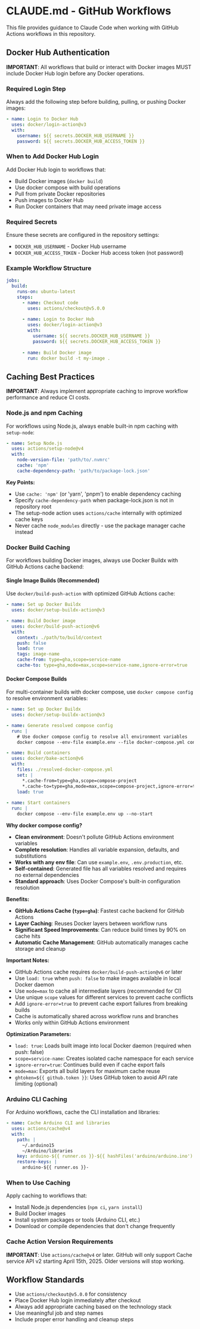 # CLAUDE.md - GitHub Workflows

This file provides guidance to Claude Code when working with GitHub Actions workflows in this repository.

## Docker Hub Authentication

**IMPORTANT**: All workflows that build or interact with Docker images MUST include Docker Hub login before any Docker operations.

### Required Login Step

Always add the following step before building, pulling, or pushing Docker images:

```yaml
- name: Login to Docker Hub
  uses: docker/login-action@v3
  with:
    username: ${{ secrets.DOCKER_HUB_USERNAME }}
    password: ${{ secrets.DOCKER_HUB_ACCESS_TOKEN }}
```

### When to Add Docker Hub Login

Add Docker Hub login to workflows that:
- Build Docker images (`docker build`)
- Use docker compose with build operations
- Pull from private Docker repositories
- Push images to Docker Hub
- Run Docker containers that may need private image access

### Required Secrets

Ensure these secrets are configured in the repository settings:
- `DOCKER_HUB_USERNAME` - Docker Hub username
- `DOCKER_HUB_ACCESS_TOKEN` - Docker Hub access token (not password)

### Example Workflow Structure

```yaml
jobs:
  build:
    runs-on: ubuntu-latest
    steps:
      - name: Checkout code
        uses: actions/checkout@v5.0.0
        
      - name: Login to Docker Hub
        uses: docker/login-action@v3
        with:
          username: ${{ secrets.DOCKER_HUB_USERNAME }}
          password: ${{ secrets.DOCKER_HUB_ACCESS_TOKEN }}
        
      - name: Build Docker image
        run: docker build -t my-image .
```

## Caching Best Practices

**IMPORTANT**: Always implement appropriate caching to improve workflow performance and reduce CI costs.

### Node.js and npm Caching

For workflows using Node.js, always enable built-in npm caching with `setup-node`:

```yaml
- name: Setup Node.js
  uses: actions/setup-node@v4
  with:
    node-version-file: 'path/to/.nvmrc'
    cache: 'npm'
    cache-dependency-path: 'path/to/package-lock.json'
```

**Key Points:**
- Use `cache: 'npm'` (or 'yarn', 'pnpm') to enable dependency caching
- Specify `cache-dependency-path` when package-lock.json is not in repository root
- The setup-node action uses `actions/cache` internally with optimized cache keys
- Never cache `node_modules` directly - use the package manager cache instead

### Docker Build Caching

For workflows building Docker images, always use Docker Buildx with GitHub Actions cache backend:

#### Single Image Builds (Recommended)

Use `docker/build-push-action` with optimized GitHub Actions cache:

```yaml
- name: Set up Docker Buildx
  uses: docker/setup-buildx-action@v3

- name: Build Docker image
  uses: docker/build-push-action@v6
  with:
    context: ./path/to/build/context
    push: false
    load: true
    tags: image-name
    cache-from: type=gha,scope=service-name
    cache-to: type=gha,mode=max,scope=service-name,ignore-error=true
```

#### Docker Compose Builds

For multi-container builds with docker compose, use `docker compose config` to resolve environment variables:

```yaml
- name: Set up Docker Buildx
  uses: docker/setup-buildx-action@v3

- name: Generate resolved compose config
  run: |
    # Use docker compose config to resolve all environment variables
    docker compose --env-file example.env --file docker-compose.yml config > resolved-docker-compose.yml

- name: Build containers
  uses: docker/bake-action@v6
  with:
    files: ./resolved-docker-compose.yml
    set: |
      *.cache-from=type=gha,scope=compose-project
      *.cache-to=type=gha,mode=max,scope=compose-project,ignore-error=true
    load: true
    
- name: Start containers
  run: |
    docker compose --env-file example.env up --no-start
```

**Why docker compose config?**
- **Clean environment**: Doesn't pollute GitHub Actions environment variables
- **Complete resolution**: Handles all variable expansion, defaults, and substitutions
- **Works with any env file**: Can use `example.env`, `.env.production`, etc.
- **Self-contained**: Generated file has all variables resolved and requires no external dependencies
- **Standard approach**: Uses Docker Compose's built-in configuration resolution

**Benefits:**
- **GitHub Actions Cache (`type=gha`)**: Fastest cache backend for GitHub Actions
- **Layer Caching**: Reuses Docker layers between workflow runs
- **Significant Speed Improvements**: Can reduce build times by 90% on cache hits
- **Automatic Cache Management**: GitHub automatically manages cache storage and cleanup

**Important Notes:**
- GitHub Actions cache requires `docker/build-push-action@v6` or later
- Use `load: true` when `push: false` to make images available in local Docker daemon
- Use `mode=max` to cache all intermediate layers (recommended for CI)
- Use unique `scope` values for different services to prevent cache conflicts
- Add `ignore-error=true` to prevent cache export failures from breaking builds
- Cache is automatically shared across workflow runs and branches
- Works only within GitHub Actions environment

**Optimization Parameters:**
- `load: true`: Loads built image into local Docker daemon (required when push: false)
- `scope=service-name`: Creates isolated cache namespace for each service
- `ignore-error=true`: Continues build even if cache export fails
- `mode=max`: Exports all build layers for maximum cache reuse
- `ghtoken=${{ github.token }}`: Uses GitHub token to avoid API rate limiting (optional)

### Arduino CLI Caching

For Arduino workflows, cache the CLI installation and libraries:

```yaml
- name: Cache Arduino CLI and libraries
  uses: actions/cache@v4
  with:
    path: |
      ~/.arduino15
      ~/Arduino/libraries
    key: arduino-${{ runner.os }}-${{ hashFiles('arduino/arduino.ino') }}
    restore-keys: |
      arduino-${{ runner.os }}-
```

### When to Use Caching

Apply caching to workflows that:
- Install Node.js dependencies (`npm ci`, `yarn install`)
- Build Docker images
- Install system packages or tools (Arduino CLI, etc.)
- Download or compile dependencies that don't change frequently

### Cache Action Version Requirements

**IMPORTANT**: Use `actions/cache@v4` or later. GitHub will only support Cache service API v2 starting April 15th, 2025. Older versions will stop working.

## Workflow Standards

- Use `actions/checkout@v5.0.0` for consistency
- Place Docker Hub login immediately after checkout
- Always add appropriate caching based on the technology stack
- Use meaningful job and step names
- Include proper error handling and cleanup steps